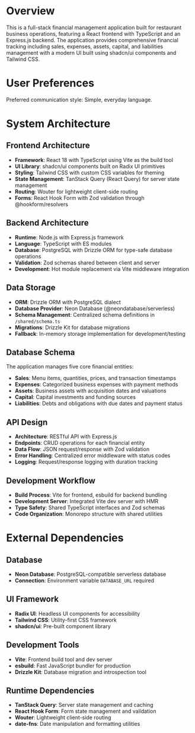 # Overview

This is a full-stack financial management application built for restaurant business operations, featuring a React frontend with TypeScript and an Express.js backend. The application provides comprehensive financial tracking including sales, expenses, assets, capital, and liabilities management with a modern UI built using shadcn/ui components and Tailwind CSS.

# User Preferences

Preferred communication style: Simple, everyday language.

# System Architecture

## Frontend Architecture
- **Framework**: React 18 with TypeScript using Vite as the build tool
- **UI Library**: shadcn/ui components built on Radix UI primitives
- **Styling**: Tailwind CSS with custom CSS variables for theming
- **State Management**: TanStack Query (React Query) for server state management
- **Routing**: Wouter for lightweight client-side routing
- **Forms**: React Hook Form with Zod validation through @hookform/resolvers

## Backend Architecture
- **Runtime**: Node.js with Express.js framework
- **Language**: TypeScript with ES modules
- **Database**: PostgreSQL with Drizzle ORM for type-safe database operations
- **Validation**: Zod schemas shared between client and server
- **Development**: Hot module replacement via Vite middleware integration

## Data Storage
- **ORM**: Drizzle ORM with PostgreSQL dialect
- **Database Provider**: Neon Database (@neondatabase/serverless)
- **Schema Management**: Centralized schema definitions in `/shared/schema.ts`
- **Migrations**: Drizzle Kit for database migrations
- **Fallback**: In-memory storage implementation for development/testing

## Database Schema
The application manages five core financial entities:
- **Sales**: Menu items, quantities, prices, and transaction timestamps
- **Expenses**: Categorized business expenses with payment methods
- **Assets**: Business assets with acquisition dates and valuations
- **Capital**: Capital investments and funding sources
- **Liabilities**: Debts and obligations with due dates and payment status

## API Design
- **Architecture**: RESTful API with Express.js
- **Endpoints**: CRUD operations for each financial entity
- **Data Flow**: JSON request/response with Zod validation
- **Error Handling**: Centralized error middleware with status codes
- **Logging**: Request/response logging with duration tracking

## Development Workflow
- **Build Process**: Vite for frontend, esbuild for backend bundling
- **Development Server**: Integrated Vite dev server with HMR
- **Type Safety**: Shared TypeScript interfaces and Zod schemas
- **Code Organization**: Monorepo structure with shared utilities

# External Dependencies

## Database
- **Neon Database**: PostgreSQL-compatible serverless database
- **Connection**: Environment variable `DATABASE_URL` required

## UI Framework
- **Radix UI**: Headless UI components for accessibility
- **Tailwind CSS**: Utility-first CSS framework
- **shadcn/ui**: Pre-built component library

## Development Tools
- **Vite**: Frontend build tool and dev server
- **esbuild**: Fast JavaScript bundler for production
- **Drizzle Kit**: Database migration and introspection tool

## Runtime Dependencies
- **TanStack Query**: Server state management and caching
- **React Hook Form**: Form state management and validation
- **Wouter**: Lightweight client-side routing
- **date-fns**: Date manipulation and formatting utilities